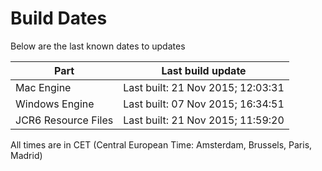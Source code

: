 # Build Dates

Below are the last known dates to updates

Part | Last build update
-----|-----
Mac Engine | Last built: 21 Nov 2015; 12:03:31
Windows Engine | Last built: 07 Nov 2015; 16:34:51
JCR6 Resource Files | Last built: 21 Nov 2015; 11:59:20
All times are in CET (Central European Time: Amsterdam, Brussels, Paris, Madrid)



